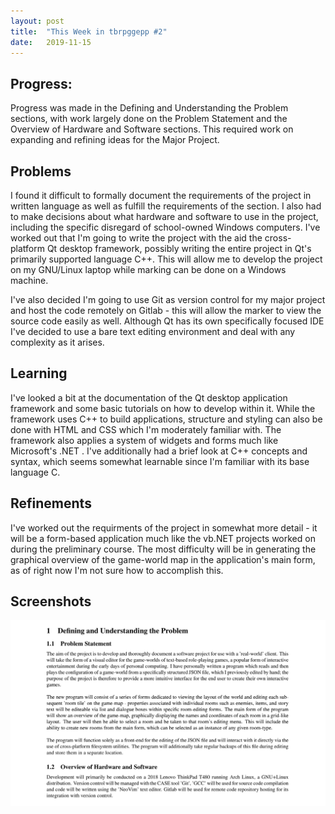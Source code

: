 ```yaml
---
layout: post
title:  "This Week in tbrpggepp #2"
date:   2019-11-15
---
```

## Progress:
Progress was made in the Defining and Understanding the Problem sections, with work largely done on the Problem Statement and the Overview of Hardware and Software sections. This required work on expanding and refining ideas for the Major Project.

## Problems
I found it difficult to formally document the requirements of the project in written language as well as fulfill the requirements of the section. I also had to make decisions about what hardware and software to use in the project, including the specific disregard of school-owned Windows computers. I've worked out that I'm going to write the project with the aid the cross-platform Qt desktop framework, possibly writing the entire project in Qt's primarily supported language C++. This will allow me to develop the project on my GNU/Linux laptop while marking can be done on a Windows machine.

I've also decided I'm going to use Git as version control for my major project and host the code remotely on Gitlab - this will allow the marker to view the source code easily as well. Although Qt has its own specifically focused IDE I've decided to use a bare text editing environment and deal with any complexity as it arises.

## Learning
I've looked a bit at the documentation of the Qt desktop application framework and some basic tutorials on how to develop within it. While the framework uses C++ to build applications, structure and styling can also be done with HTML and CSS which I'm moderately familiar with. The framework also applies a system of widgets and forms much like Microsoft's .NET . I've additionally had a brief look at C++ concepts and syntax, which seems somewhat learnable since I'm familiar with its base language C.

## Refinements
I've worked out the requirments of the project in somewhat more detail - it will be a form-based application much like the vb.NET projects worked on during the preliminary course. The most difficulty will be in generating the graphical overview of the game-world map in the application's main form, as of right now I'm not sure how to accomplish this.

## Screenshots
![Progress in Defining and Understanding the Problem](/assets/problemstatement_n_overview.png)
